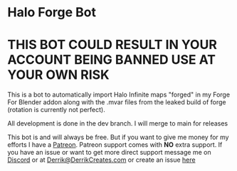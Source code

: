 # Halo Forge Bot
 
 
 # THIS BOT COULD RESULT IN YOUR ACCOUNT BEING BANNED USE AT YOUR OWN RISK



This is a bot to automatically import Halo Infinite maps "forged" in my Forge For Blender addon along with the .mvar files from the leaked build of forge (rotation is currently not perfect).

All development is done in the dev branch. I will merge to main for releases

This bot is and will always be free. But if you want to give me money for my efforts I have a [Patreon](patreon.com/DerrikCreates). Patreon support comes with **NO** extra support. If you have an issue or want to get more direct support message me on [Discord](https://discord.derrikcreates.com) or at  Derrik@DerrikCreates.com or create an issue [here](https://github.com/DerrikCreates/Halo-Forge-Bot/issues)
